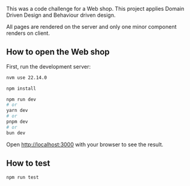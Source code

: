 This was a code challenge for a Web shop. This project applies Domain Driven Design and Behaviour driven design.

All pages are rendered on the server and only one minor component renders on client.

## How to open the Web shop

First, run the development server:

```bash
nvm use 22.14.0

npm install

npm run dev
# or
yarn dev
# or
pnpm dev
# or
bun dev
```

Open [http://localhost:3000](http://localhost:3000) with your browser to see the result.

## How to test

```bash
npm run test
```
